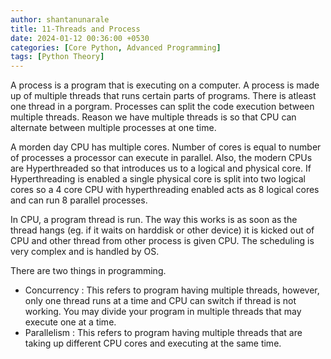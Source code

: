 ```yaml
---
author: shantanunarale
title: 11-Threads and Process
date: 2024-01-12 00:36:00 +0530
categories: [Core Python, Advanced Programming]
tags: [Python Theory]
---
```


A process is a program that is executing on a computer. A process is made up of multiple threads that runs certain parts of programs. There is atleast one thread in a porgram. Processes can split the code execution between multiple threads. Reason we have multiple threads is so that CPU can alternate between multiple processes at one time.

A morden day CPU has multiple cores. Number of cores is equal to number of processes a processor can execute in parallel. Also, the modern CPUs are Hyperthreaded so that introduces us to a logical and physical core. If Hyperthreading is enabled a single physical core is split into two logical cores so a 4 core CPU with hyperthreading enabled acts as 8 logical cores and can run 8 parallel processes.

In CPU, a program thread is run. The way this works is as soon as the thread hangs (eg. if it waits on harddisk or other device) it is kicked out of CPU and other thread from other process is given CPU. The scheduling is very complex and is handled by OS.

There are two things in programming.

- Concurrency : This refers to program having multiple threads, however, only one thread runs at a time and CPU can switch if thread is not working. You may divide your program in multiple threads that may execute one at a time.
- Parallelism : This refers to program having multiple threads that are taking up different CPU cores and executing at the same time.